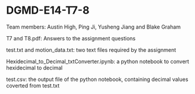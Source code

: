 # DGMD-E14-T7-8
Team members: Austin High, Ping Ji, Yusheng Jiang and Blake Graham

T7 and T8.pdf: Answers to the assignment questions

test.txt and motion_data.txt: two text files required by the assignment

Hexidecimal_to_Decimal_txtConverter.ipynb: a python notebook to convert hexidecimal to decimal

test.csv: the output file of the python notebook, containing decimal values coverted from test.txt
